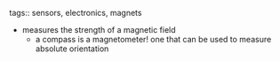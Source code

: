 tags:: sensors, electronics, magnets

- measures the strength of a magnetic field
	- a compass is a magnetometer! one that can be used to measure absolute orientation